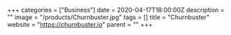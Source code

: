 +++
categories = ["Business"]
date = 2020-04-17T18:00:00Z
description = ""
image = "/products/Churnbuster.jpg"
tags = []
title = "Churnbuster"
website = "https://churnbuster.io"
parent = ""
+++
